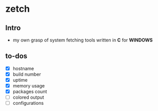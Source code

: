 # zetch

## Intro
- my own grasp of system fetching tools written in **C** for **WINDOWS**

## to-dos

- [x] hostname
- [x] build number
- [x] uptime
- [x] memory usage
- [x] packages count
- [ ] colored output
- [ ] configurations